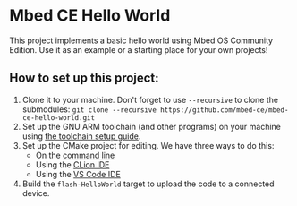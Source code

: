 # Mbed CE Hello World
This project implements a basic hello world using Mbed OS Community Edition.  Use it as an example or a starting place for your own projects!

## How to set up this project:

1. Clone it to your machine.  Don't forget to use `--recursive` to clone the submodules: `git clone --recursive https://github.com/mbed-ce/mbed-ce-hello-world.git`
2. Set up the GNU ARM toolchain (and other programs) on your machine using [the toolchain setup guide](https://github.com/mbed-ce/mbed-os/wiki/Toolchain-Setup-Guide).
3. Set up the CMake project for editing.  We have three ways to do this:
    - On the [command line](https://github.com/mbed-ce/mbed-os/wiki/Project-Setup:-Command-Line)
    - Using the [CLion IDE](https://github.com/mbed-ce/mbed-os/wiki/Project-Setup:-CLion)
    - Using the [VS Code IDE](https://github.com/mbed-ce/mbed-os/wiki/Project-Setup:-VS-Code-IDE)
4. Build the `flash-HelloWorld` target to upload the code to a connected device.